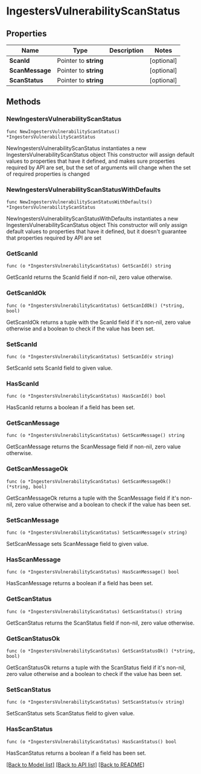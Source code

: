 # IngestersVulnerabilityScanStatus

## Properties

Name | Type | Description | Notes
------------ | ------------- | ------------- | -------------
**ScanId** | Pointer to **string** |  | [optional] 
**ScanMessage** | Pointer to **string** |  | [optional] 
**ScanStatus** | Pointer to **string** |  | [optional] 

## Methods

### NewIngestersVulnerabilityScanStatus

`func NewIngestersVulnerabilityScanStatus() *IngestersVulnerabilityScanStatus`

NewIngestersVulnerabilityScanStatus instantiates a new IngestersVulnerabilityScanStatus object
This constructor will assign default values to properties that have it defined,
and makes sure properties required by API are set, but the set of arguments
will change when the set of required properties is changed

### NewIngestersVulnerabilityScanStatusWithDefaults

`func NewIngestersVulnerabilityScanStatusWithDefaults() *IngestersVulnerabilityScanStatus`

NewIngestersVulnerabilityScanStatusWithDefaults instantiates a new IngestersVulnerabilityScanStatus object
This constructor will only assign default values to properties that have it defined,
but it doesn't guarantee that properties required by API are set

### GetScanId

`func (o *IngestersVulnerabilityScanStatus) GetScanId() string`

GetScanId returns the ScanId field if non-nil, zero value otherwise.

### GetScanIdOk

`func (o *IngestersVulnerabilityScanStatus) GetScanIdOk() (*string, bool)`

GetScanIdOk returns a tuple with the ScanId field if it's non-nil, zero value otherwise
and a boolean to check if the value has been set.

### SetScanId

`func (o *IngestersVulnerabilityScanStatus) SetScanId(v string)`

SetScanId sets ScanId field to given value.

### HasScanId

`func (o *IngestersVulnerabilityScanStatus) HasScanId() bool`

HasScanId returns a boolean if a field has been set.

### GetScanMessage

`func (o *IngestersVulnerabilityScanStatus) GetScanMessage() string`

GetScanMessage returns the ScanMessage field if non-nil, zero value otherwise.

### GetScanMessageOk

`func (o *IngestersVulnerabilityScanStatus) GetScanMessageOk() (*string, bool)`

GetScanMessageOk returns a tuple with the ScanMessage field if it's non-nil, zero value otherwise
and a boolean to check if the value has been set.

### SetScanMessage

`func (o *IngestersVulnerabilityScanStatus) SetScanMessage(v string)`

SetScanMessage sets ScanMessage field to given value.

### HasScanMessage

`func (o *IngestersVulnerabilityScanStatus) HasScanMessage() bool`

HasScanMessage returns a boolean if a field has been set.

### GetScanStatus

`func (o *IngestersVulnerabilityScanStatus) GetScanStatus() string`

GetScanStatus returns the ScanStatus field if non-nil, zero value otherwise.

### GetScanStatusOk

`func (o *IngestersVulnerabilityScanStatus) GetScanStatusOk() (*string, bool)`

GetScanStatusOk returns a tuple with the ScanStatus field if it's non-nil, zero value otherwise
and a boolean to check if the value has been set.

### SetScanStatus

`func (o *IngestersVulnerabilityScanStatus) SetScanStatus(v string)`

SetScanStatus sets ScanStatus field to given value.

### HasScanStatus

`func (o *IngestersVulnerabilityScanStatus) HasScanStatus() bool`

HasScanStatus returns a boolean if a field has been set.


[[Back to Model list]](../README.md#documentation-for-models) [[Back to API list]](../README.md#documentation-for-api-endpoints) [[Back to README]](../README.md)


